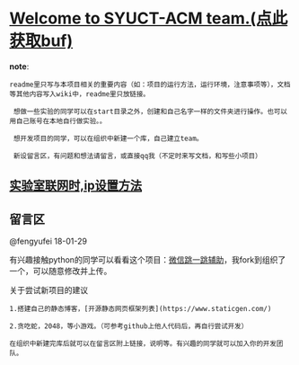 # [<u>Welcome to SYUCT-ACM team.</u>(点此获取buf)](https://github.com/syuctacm/syuctacm/wiki)

__note__:

    readme里只写与本项目相关的重要内容（如：项目的运行方法，运行环境，注意事项等），文档等其他内容写入wiki中，readme里只放链接。

     想做一些实验的同学可以在start目录之外，创建和自己名字一样的文件夹进行操作。也可以用自己账号在本地自行做实验。。

     想开发项目的同学，可以在组织中新建一个库，自己建立team。

     新设留言区，有问题和想法请留言，或直接qq我（不定时来写文档，和写些小项目）


## [实验室联网时,ip设置方法](https://github.com/syuctacm/syuctacm/wiki/%E5%AE%9E%E9%AA%8C%E5%AE%A4%E8%81%94%E7%BD%91ip%E8%AE%BE%E7%BD%AE)


## 留言区

@fengyufei 18-01-29

有兴趣接触python的同学可以看看这个项目：[微信跳一跳辅助](https://github.com/syuctacm/wechat_jump_game)，我fork到组织了一个，可以随意修改并上传。

关于尝试新项目的建议

    1.搭建自己的静态博客，[开源静态网页框架列表](https://www.staticgen.com/)

    2.贪吃蛇，2048，等小游戏。（可参考github上他人代码后，再自行尝试开发）

    在组织中新建完库后就可以在留言区附上链接，说明等。有兴趣的同学就可以加入你的开发团队。
